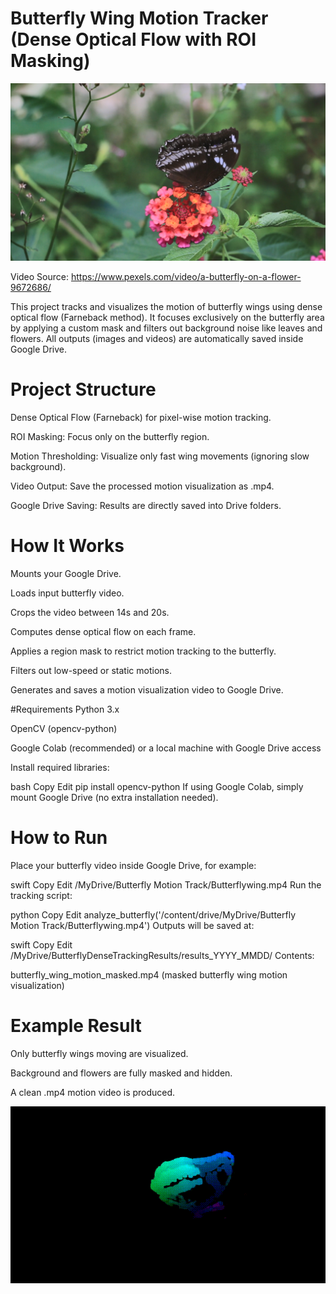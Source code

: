 # Butterfly Wing Motion Tracker (Dense Optical Flow with ROI Masking)
![Result](results/Butterfly.png)

Video Source: https://www.pexels.com/video/a-butterfly-on-a-flower-9672686/

This project tracks and visualizes the motion of butterfly wings using dense optical flow (Farneback method).
It focuses exclusively on the butterfly area by applying a custom mask and filters out background noise like leaves and flowers.
All outputs (images and videos) are automatically saved inside Google Drive.

# Project Structure
Dense Optical Flow (Farneback) for pixel-wise motion tracking.

ROI Masking: Focus only on the butterfly region.

Motion Thresholding: Visualize only fast wing movements (ignoring slow background).

Video Output: Save the processed motion visualization as .mp4.

Google Drive Saving: Results are directly saved into Drive folders.

# How It Works
Mounts your Google Drive.

Loads input butterfly video.

Crops the video between 14s and 20s.

Computes dense optical flow on each frame.

Applies a region mask to restrict motion tracking to the butterfly.

Filters out low-speed or static motions.

Generates and saves a motion visualization video to Google Drive.

#Requirements
Python 3.x

OpenCV (opencv-python)

Google Colab (recommended) or a local machine with Google Drive access

Install required libraries:

bash
Copy
Edit
pip install opencv-python
If using Google Colab, simply mount Google Drive (no extra installation needed).

# How to Run
Place your butterfly video inside Google Drive, for example:

swift
Copy
Edit
/MyDrive/Butterfly Motion Track/Butterflywing.mp4
Run the tracking script:

python
Copy
Edit
analyze_butterfly('/content/drive/MyDrive/Butterfly Motion Track/Butterflywing.mp4')
Outputs will be saved at:

swift
Copy
Edit
/MyDrive/ButterflyDenseTrackingResults/results_YYYY_MMDD/
Contents:

butterfly_wing_motion_masked.mp4 (masked butterfly wing motion visualization)

# Example Result
Only butterfly wings moving are visualized.

Background and flowers are fully masked and hidden.

A clean .mp4 motion video is produced.

![Result](results/Butterflytracked.gif)

